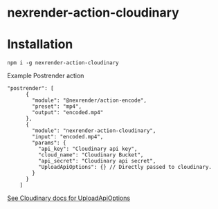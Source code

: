 # nexrender-action-cloudinary

# Installation

```
npm i -g nexrender-action-cloudinary
```

Example Postrender action

```
"postrender": [
      {
        "module": "@nexrender/action-encode",
        "preset": "mp4",
        "output": "encoded.mp4"
      },
      {
        "module": "nexrender-action-cloudinary",
        "input": "encoded.mp4",
        "params": {
          "api_key": "Cloudinary api key",
          "cloud_name": "Cloudinary Bucket",
          "api_secret": "Cloudinary api secret",
          "UploadApiOptions": {} // Directly passed to cloudinary.
        }
      }
    ]
```

[See Cloudinary docs for UploadApiOptions](https://cloudinary.com/documentation/image_upload_api_reference#optional_parameters)
